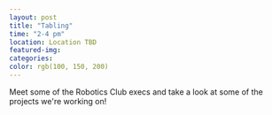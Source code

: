 ```yaml
---
layout: post
title: "Tabling"
time: "2-4 pm"
location: Location TBD
featured-img:
categories:
color: rgb(100, 150, 200)
---
```


Meet some of the Robotics Club execs and take a look at some of the projects we're working on! 
